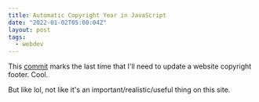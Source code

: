 ```yaml
---
title: Automatic Copyright Year in JavaScript
date: "2022-01-02T05:00:04Z"
layout: post
tags:
  - webdev
---
```


This [commit](https://github.com/jay-hankins/elev/commit/693b4db2e4ab6141b79b36c9edbd94db00148a1f) marks the last time that I'll need to update a website copyright footer. Cool.

But like lol, not like it's an important/realistic/useful thing on this site.
